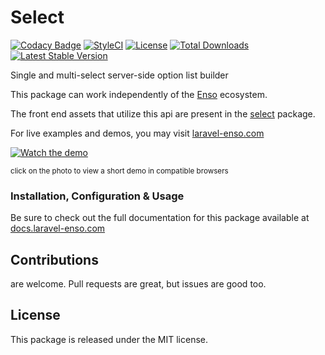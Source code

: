 # Select

[![Codacy Badge](https://api.codacy.com/project/badge/Grade/c6799b0705d34fdab5cd100e7cfe6312)](https://www.codacy.com/app/laravel-enso/select?utm_source=github.com&amp;utm_medium=referral&amp;utm_content=laravel-enso/select&amp;utm_campaign=Badge_Grade)
[![StyleCI](https://github.styleci.io/repos/85489940/shield?branch=master)](https://github.styleci.io/repos/85489940)
[![License](https://poser.pugx.org/laravel-enso/select/license)](https://packagist.org/packages/laravel-enso/select)
[![Total Downloads](https://poser.pugx.org/laravel-enso/select/downloads)](https://packagist.org/packages/laravel-enso/select)
[![Latest Stable Version](https://poser.pugx.org/laravel-enso/select/version)](https://packagist.org/packages/laravel-enso/select)

Single and multi-select server-side option list builder

This package can work independently of the [Enso](https://github.com/laravel-enso/Enso) ecosystem.

The front end assets that utilize this api are present in the [select](https://github.com/enso-ui/select) package.

For live examples and demos, you may visit [laravel-enso.com](https://www.laravel-enso.com)

[![Watch the demo](https://laravel-enso.github.io/select/screenshots/bulma_031.png)](https://laravel-enso.github.io/select/videos/bulma_demo_01.mp4)

<sup>click on the photo to view a short demo in compatible browsers</sup>

### Installation, Configuration & Usage

Be sure to check out the full documentation for this package available at [docs.laravel-enso.com](https://docs.laravel-enso.com/backend/select.html)

## Contributions

are welcome. Pull requests are great, but issues are good too.

## License

This package is released under the MIT license.
